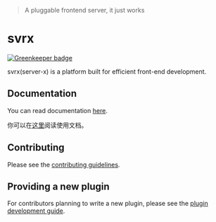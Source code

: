 > A pluggable frontend server, it just works

# svrx

[![Greenkeeper badge](https://badges.greenkeeper.io/x-orpheus/svrx.svg)](https://greenkeeper.io/)

svrx(server-x) is a platform built for efficient front-end development.

## Documentation

You can read documentation [here](https://svrx.gitbook.io/docs/).

你可以在[这里](https://svrx.gitbook.io/docs/)阅读使用文档。

## Contributing

Please see the [contributing guidelines]().

## Providing a new plugin

For contributors planning to write a new plugin, please see the [plugin development guide]().
